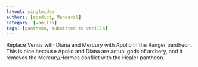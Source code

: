 ```yaml
---
layout: singleidea
authors: [aosdict, Mandevil]
category: [vanilla]
tags: [pantheon, submitted to vanilla]
---
```

Replace Venus with Diana and Mercury with Apollo in the Ranger pantheon. This is nice because Apollo and Diana are actual gods of archery, and it removes the Mercury/Hermes conflict with the Healer pantheon.
